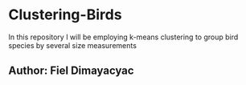 # Clustering-Birds
In this repository I will be employing k-means clustering to group bird species by several size measurements

## Author: Fiel Dimayacyac
